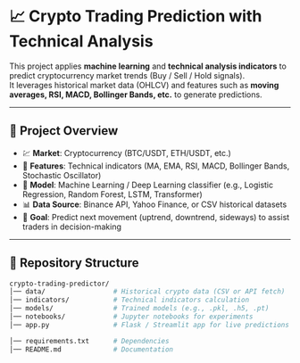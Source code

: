 # 📈 Crypto Trading Prediction with Technical Analysis

This project applies **machine learning** and **technical analysis indicators** to predict cryptocurrency market trends (Buy / Sell / Hold signals).  
It leverages historical market data (OHLCV) and features such as **moving averages, RSI, MACD, Bollinger Bands, etc.** to generate predictions.  

---

## 📌 Project Overview
- 💹 **Market**: Cryptocurrency (BTC/USDT, ETH/USDT, etc.)  
- 🧮 **Features**: Technical indicators (MA, EMA, RSI, MACD, Bollinger Bands, Stochastic Oscillator)  
- 🧠 **Model**: Machine Learning / Deep Learning classifier (e.g., Logistic Regression, Random Forest, LSTM, Transformer)  
- 📊 **Data Source**: Binance API, Yahoo Finance, or CSV historical datasets  
- 🎯 **Goal**: Predict next movement (uptrend, downtrend, sideways) to assist traders in decision-making  

---

## 📂 Repository Structure
```bash
crypto-trading-predictor/
│── data/                 # Historical crypto data (CSV or API fetch)
│── indicators/           # Technical indicators calculation
│── models/               # Trained models (e.g., .pkl, .h5, .pt)
│── notebooks/            # Jupyter notebooks for experiments
│── app.py                # Flask / Streamlit app for live predictions

│── requirements.txt      # Dependencies
│── README.md             # Documentation
